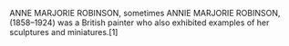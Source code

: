ANNE MARJORIE ROBINSON, sometimes ANNIE MARJORIE ROBINSON, (1858–1924) was a British painter who also exhibited examples of her sculptures and miniatures.[1]
